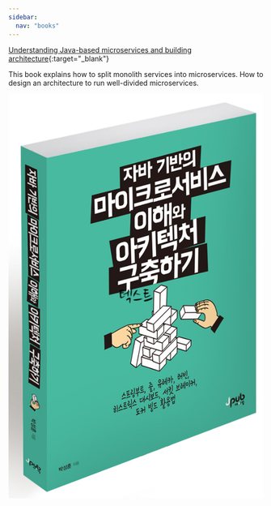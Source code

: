 ```yaml
---
sidebar:
  nav: "books"
---
```


[Understanding Java-based microservices and building architecture](https://www.yes24.com/Product/Goods/64988508){:target="_blank"}

This book explains how to split monolith services into microservices.
How to design an architecture to run well-divided microservices.

![microservice](/assets/images/javamicroservice/zimage_msabook.png)

